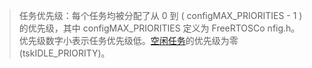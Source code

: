> 任务优先级：每个任务均被分配了从 0 到 ( configMAX_PRIORITIES - 1 ) 的优先级，其中 configMAX_PRIORITIES 定义为 FreeRTOSCo nfig.h。
> 优先级数字小表示任务优先级低。[空闲任务](https://www.freertos.org/Documentation/02-Kernel/02-Kernel-features/01-Tasks-and-co-routines/15-Idle-task)的优先级为零 (tskIDLE_PRIORITY)。